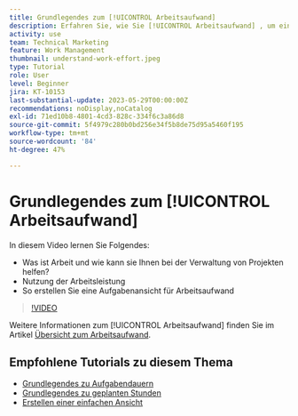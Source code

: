 ```yaml
---
title: Grundlegendes zum [!UICONTROL Arbeitsaufwand]
description: Erfahren Sie, wie Sie [!UICONTROL Arbeitsaufwand] , um eine grobe Schätzung der geplanten Stunden in Ihrer Projekt-Timeline zu erhalten.
activity: use
team: Technical Marketing
feature: Work Management
thumbnail: understand-work-effort.jpeg
type: Tutorial
role: User
level: Beginner
jira: KT-10153
last-substantial-update: 2023-05-29T00:00:00Z
recommendations: noDisplay,noCatalog
exl-id: 71ed10b8-4801-4cd3-828c-334f6c3a86d8
source-git-commit: 5f4979c280b0bd256e34f5b8de75d95a5460f195
workflow-type: tm+mt
source-wordcount: '84'
ht-degree: 47%

---
```


# Grundlegendes zum [!UICONTROL Arbeitsaufwand]

In diesem Video lernen Sie Folgendes:

* Was ist Arbeit und wie kann sie Ihnen bei der Verwaltung von Projekten helfen?
* Nutzung der Arbeitsleistung
* So erstellen Sie eine Aufgabenansicht für Arbeitsaufwand

>[!VIDEO](https://video.tv.adobe.com/v/3429446/?quality=12&learn=on)

Weitere Informationen zum [!UICONTROL Arbeitsaufwand] finden Sie im Artikel [Übersicht zum Arbeitsaufwand](https://experienceleague.adobe.com/docs/workfront/using/manage-work/tasks/task-information/work-effort.html?lang=de).

## Empfohlene Tutorials zu diesem Thema

* [Grundlegendes zu Aufgabendauern](/help/manage-work/tasks/understand-task-durations.md)
* [Grundlegendes zu geplanten Stunden](/help/manage-work/tasks/understand-planned-hours.md)
* [Erstellen einer einfachen Ansicht](/help/reporting/basic-reporting/create-a-basic-view.md)
